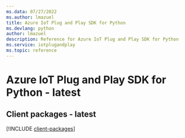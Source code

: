 ```yaml
---
ms.data: 07/27/2022
ms.author: lmazuel
title: Azure IoT Plug and Play SDK for Python
ms.devlang: python
author: lmazuel
description: Reference for Azure IoT Plug and Play SDK for Python
ms.service: iotplugandplay
ms.topic: reference
---
```

# Azure IoT Plug and Play SDK for Python - latest

## Client packages - latest
[!INCLUDE [client-packages](iot-plug-and-play-client-index.md)]